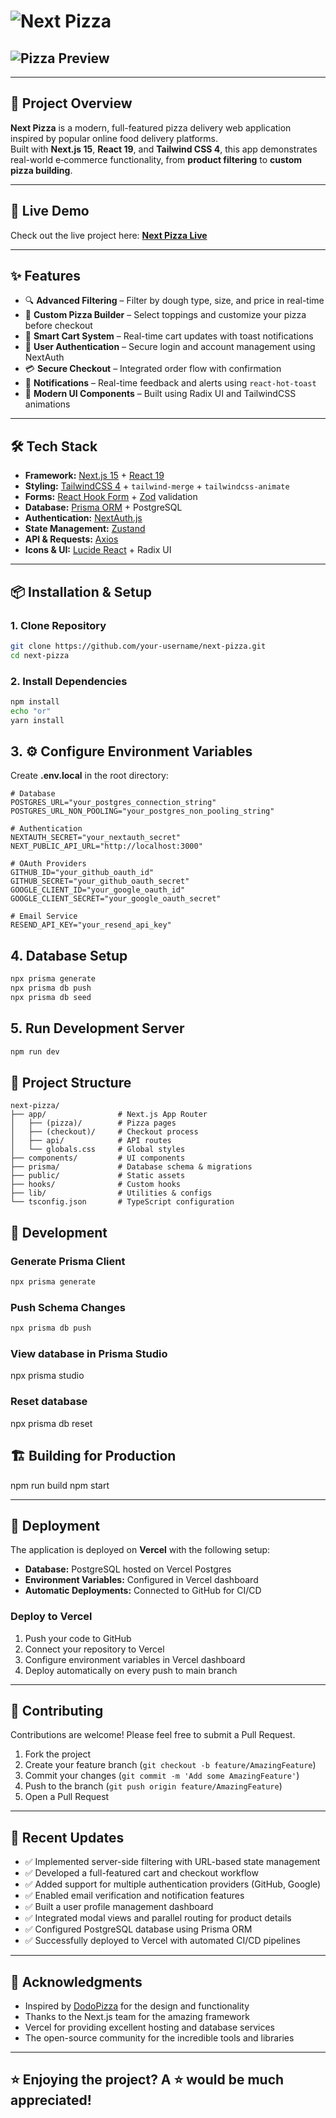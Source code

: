 # <img src="./public/assets/readme/mainpage.png"  alt="Next Pizza"> 

## <img src="./public/assets/readme/pizza.png" alt="Pizza Preview">

---

## 🍕 Project Overview

**Next Pizza** is a modern, full-featured pizza delivery web application inspired by popular online food delivery platforms.  
Built with **Next.js 15**, **React 19**, and **Tailwind CSS 4**, this app demonstrates real-world e‑commerce functionality, from **product filtering** to **custom pizza building**.

---

## 🚀 Live Demo

Check out the live project here: **[Next Pizza Live](https://next-pizza-phi-seven.vercel.app/)**

---

## ✨ Features

- 🔍 **Advanced Filtering** – Filter by dough type, size, and price in real-time  
- 🍕 **Custom Pizza Builder** – Select toppings and customize your pizza before checkout  
- 🛒 **Smart Cart System** – Real-time cart updates with toast notifications  
- 🔐 **User Authentication** – Secure login and account management using NextAuth  
- 💳 **Secure Checkout** – Integrated order flow with confirmation  
- 🔔 **Notifications** – Real-time feedback and alerts using `react-hot-toast`  
- 🎨 **Modern UI Components** – Built using Radix UI and TailwindCSS animations  

---

## 🛠 Tech Stack

- **Framework:** [Next.js 15](https://nextjs.org/) + [React 19](https://react.dev/)  
- **Styling:** [TailwindCSS 4](https://tailwindcss.com/) + `tailwind-merge` + `tailwindcss-animate`  
- **Forms:** [React Hook Form](https://react-hook-form.com/) + [Zod](https://zod.dev/) validation  
- **Database:** [Prisma ORM](https://www.prisma.io/) + PostgreSQL  
- **Authentication:** [NextAuth.js](https://next-auth.js.org/)  
- **State Management:** [Zustand](https://zustand-demo.pmnd.rs/)  
- **API & Requests:** [Axios](https://axios-http.com/)  
- **Icons & UI:** [Lucide React](https://lucide.dev/) + Radix UI  

---

## 📦 Installation & Setup

### 1. Clone Repository

```bash
git clone https://github.com/your-username/next-pizza.git
cd next-pizza 
```


### 2. Install Dependencies

```bash
npm install
echo "or"
yarn install
```

## 3. ⚙️ Configure Environment Variables

Create **.env.local** in the root directory:

```
# Database
POSTGRES_URL="your_postgres_connection_string"
POSTGRES_URL_NON_POOLING="your_postgres_non_pooling_string"

# Authentication
NEXTAUTH_SECRET="your_nextauth_secret"
NEXT_PUBLIC_API_URL="http://localhost:3000"

# OAuth Providers
GITHUB_ID="your_github_oauth_id"
GITHUB_SECRET="your_github_oauth_secret"
GOOGLE_CLIENT_ID="your_google_oauth_id"
GOOGLE_CLIENT_SECRET="your_google_oauth_secret"

# Email Service
RESEND_API_KEY="your_resend_api_key"
```

## 4. Database Setup

```bash
npx prisma generate
npx prisma db push
npx prisma db seed
```


## 5. Run Development Server

```bash
npm run dev
```

## 📁 Project Structure

```plaintext
next-pizza/
├── app/                # Next.js App Router
│   ├── (pizza)/        # Pizza pages
│   ├── (checkout)/     # Checkout process
│   ├── api/            # API routes
│   └── globals.css     # Global styles
├── components/         # UI components
├── prisma/             # Database schema & migrations
├── public/             # Static assets
├── hooks/              # Custom hooks
├── lib/                # Utilities & configs
└── tsconfig.json       # TypeScript configuration
```


## 🔧 Development

### Generate Prisma Client
```bash
npx prisma generate
```

### Push Schema Changes
```bash
npx prisma db push
```
### View database in Prisma Studio
npx prisma studio

### Reset database
npx prisma db reset

## 🏗️ Building for Production
npm run build
npm start

---

## 🚀 Deployment

The application is deployed on **Vercel** with the following setup:

- **Database:** PostgreSQL hosted on Vercel Postgres
- **Environment Variables:** Configured in Vercel dashboard
- **Automatic Deployments:** Connected to GitHub for CI/CD

### Deploy to Vercel

1. Push your code to GitHub
2. Connect your repository to Vercel
3. Configure environment variables in Vercel dashboard
4. Deploy automatically on every push to main branch

---

## 🤝 Contributing

Contributions are welcome! Please feel free to submit a Pull Request.

1. Fork the project
2. Create your feature branch (`git checkout -b feature/AmazingFeature`)
3. Commit your changes (`git commit -m 'Add some AmazingFeature'`)
4. Push to the branch (`git push origin feature/AmazingFeature`)
5. Open a Pull Request

---

## 📝 Recent Updates

- ✅ Implemented server-side filtering with URL-based state management  
- ✅ Developed a full-featured cart and checkout workflow  
- ✅ Added support for multiple authentication providers (GitHub, Google)  
- ✅ Enabled email verification and notification features  
- ✅ Built a user profile management dashboard  
- ✅ Integrated modal views and parallel routing for product details  
- ✅ Configured PostgreSQL database using Prisma ORM  
- ✅ Successfully deployed to Vercel with automated CI/CD pipelines


---

## 🙏 Acknowledgments

- Inspired by [DodoPizza](https://dodopizza.pl/) for the design and functionality
- Thanks to the Next.js team for the amazing framework
- Vercel for providing excellent hosting and database services
- The open-source community for the incredible tools and libraries

---

## ⭐ Enjoying the project? A ⭐ would be much appreciated!